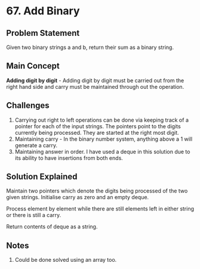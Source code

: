 # 67. Add Binary

## Problem Statement

Given two binary strings a and b, return their sum as a binary string.

## Main Concept

**Adding digit by digit** - Adding digit by digit must be carried out from the right hand side and carry must be maintained through out the operation.

## Challenges

1. Carrying out right to left operations can be done via keeping track of a pointer for each of the input strings. The pointers point to the digits currently being processed. They are started at the right most digit.
2. Maintaining carry - In the binary number system, anything above a 1 will generate a carry.
3. Maintaining answer in order. I have used a deque in this solution due to its ability to have insertions from both ends.

## Solution Explained

Maintain two pointers which denote the digits being processed of the two given strings. Initialise carry as zero and an empty deque.

Process element by element while there are still elements left in either string or there is still a carry.

Return contents of deque as a string.

## Notes

1. Could be done solved using an array too.
